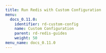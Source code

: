 ```yaml
---
title: Run Redis with Custom Configuration
menu:
  docs_0.11.0:
    identifier: rd-custom-config
    name: Custom Configuration
    parent: rd-redis-guides
    weight: 50
menu_name: docs_0.11.0
---
```

